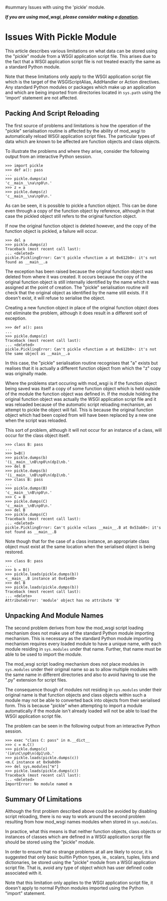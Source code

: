 ﻿#summary Issues with using the 'pickle' module.

_**If you are using mod\_wsgi, please consider making a
[donation](HowToContributeBack.md).**_

# Issues With Pickle Module #

This article describes various limitations on what data can be stored using
the "pickle" module from a WSGI application script file. This arises due
to the fact that a WSGI application script file is not treated exactly the
same as a standard Python module.

Note that these limitations only apply to the WSGI application script file
which is the target of the WSGIScriptAlias, AddHandler or Action
directives. Any standard Python modules or packages which make up an
application and which are being imported from directories located in
`sys.path` using the 'import' statement are not affected.

## Packing And Script Reloading ##

The first source of problems and limitations is how the operation of the
"pickle" serialisation routine is affected by the ability of mod\_wsgi to
automatically reload WSGI application script files. The particular types of
data which are known to be affected are function objects and class objects.

To illustrate the problems and where they arise, consider the following
output from an interactive Python session.

```
>>> import pickle
>>> def a(): pass
... 
>>> pickle.dumps(a)
'c__main__\na\np0\n.'
>>> z = a
>>> pickle.dumps(z)
'c__main__\na\np0\n.'
```

As can be seen, it is possible to pickle a function object. This can be
done even through a copy of the function object by reference, although in
that case the pickled object still refers to the original function object.

If now the original function object is deleted however, and the copy of the
function object is pickled, a failure will occur.

```
>>> del a
>>> pickle.dumps(z)
Traceback (most recent call last):
... <deleted>
pickle.PicklingError: Can't pickle <function a at 0x612b0>: it's not found as __main__.a
```

The exception has been raised because the original function object was
deleted from where it was created. It occurs because the copy of the
original function object is still internally identified by the name which
it was assigned at the point of creation. The "pickle" serialisation
routine will check that the original object as identified by the name still
exists. If it doesn't exist, it will refuse to serialise the object.

Creating a new function object in place of the original function object
does not eliminate the problem, although it does result in a different sort
of exception.

```
>>> def a(): pass
... 
>>> pickle.dumps(z)
Traceback (most recent call last):
... <deleted>
pickle.PicklingError: Can't pickle <function a at 0x612b0>: it's not the same object as __main__.a
```

In this case, the "pickle" serialisation routine recognises that "a" exists
but realises that it is actually a different function object from which the
"z" copy was originally made.

Where the problems start occuring with mod\_wsgi is if the function object
being saved was itself a copy of some function object which is held outside
of the module the function object was defined in. If the module holding the
original function object was actually the WSGI application script file and
it was reloaded because of the automatic script reloading mechanism, an
attempt to pickle the object will fail. This is because the original
function object which had been copied from will have been replaced by a new
one when the script was reloaded.

This sort of problem, although it will not occur for an instance of a
class, will occur for the class object itself.

```
>>> class B: pass
... 
>>> b=B()
>>> pickle.dumps(b)
'(i__main__\nB\np0\n(dp1\nb.'
>>> del B
>>> pickle.dumps(b)
'(i__main__\nB\np0\n(dp1\nb.'
>>> class B: pass
... 
>>> pickle.dumps(B)
'c__main__\nB\np0\n.'
>>> C = B
>>> pickle.dumps(C)
'c__main__\nB\np0\n.'
>>> del B
>>> pickle.dumps(C)
Traceback (most recent call last):
... <deleted>
pickle.PicklingError: Can't pickle <class __main__.B at 0x53ab0>: it's not found as __main__.B
```

Note though that for the case of a class instance, an appropriate class
object must exist at the same location when the serialised object is being
restored.

```
>>> class B: pass
... 
>>> b = B()
>>> pickle.loads(pickle.dumps(b))
<__main__.B instance at 0x41e40>
>>> del B
>>> pickle.loads(pickle.dumps(b))
Traceback (most recent call last):
... <delete>
AttributeError: 'module' object has no attribute 'B'
```

## Unpacking And Module Names ##

The second problem derives from how the mod\_wsgi script loading mechanism
does not make use of the standard Python module importing mechanism. This
is necessary as the standard Python module importing mechanism requires
every loaded module to have a unique name, with each module residing in
`sys.modules` under that name. Further, that name must be able to be
used to import the module.

The mod\_wsgi script loading mechanism does not place modules in
`sys.modules` under their original name so as to allow multiple modules
with the same name in different directories and also to avoid having to use
the ".py" extension for script files.

The consequence though of modules not residing in `sys.modules` under
their original name is that function objects and class objects within such
a module may not be able to converted back into objects from their
serialised form. This is because "pickle" when attempting to import a
module automatically if the module isn't already loaded will not be
able to load the WSGI application script file.

The problem can be seen in the following output from an interactive Python
session.

```
>>> exec "class C: pass" in m.__dict__
>>> c = m.C()
>>> pickle.dumps(c)
'(im\nC\np0\n(dp1\nb.'
>>> pickle.loads(pickle.dumps(c))
<m.C instance at 0x9a0d0>
>>> del sys.modules["m"]
>>> pickle.loads(pickle.dumps(c))
Traceback (most recent call last):
... <deleted>
ImportError: No module named m
```

## Summary Of Limitations ##

Although the first problem described above could be avoided by disabling
script reloading, there is no way to work around the second problem
resulting from how mod\_wsgi names modules when stored in `sys.modules`.

In practice, what this means is that neither function objects, class
objects or instances of classes which are defined in a WSGI application
script file should be stored using the "pickle" module.

In order to ensure that no strange problems at all are likely to occur, it
is suggested that only basic builtin Python types, ie., scalars, tuples,
lists and dictionaries, be stored using the "pickle" module from a WSGI
application script file. That is, avoid any type of object which has user
defined code associated with it.

Note that this limitation only applies to the WSGI application script file,
it doesn't apply to normal Python modules imported using the Python "import"
statement.